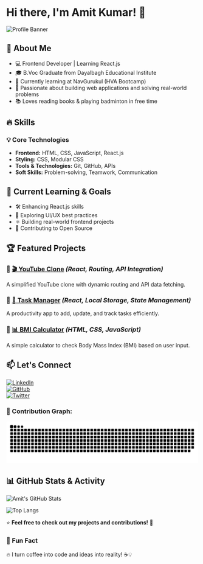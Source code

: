 # Hi there, I'm Amit Kumar! 👋

![Profile Banner](https://source.unsplash.com/1600x400/?technology,developer)

## 🚀 About Me
- 💻 Frontend Developer | Learning React.js
- 🎓 B.Voc Graduate from Dayalbagh Educational Institute
- 🏫 Currently learning at NavGurukul (HVA Bootcamp)
- 🎯 Passionate about building web applications and solving real-world problems
- 📚 Loves reading books & playing badminton in free time

## 🔥 Skills
### 💡 Core Technologies
- **Frontend:** HTML, CSS, JavaScript, React.js
- **Styling:** CSS, Modular CSS
- **Tools & Technologies:** Git, GitHub, APIs
- **Soft Skills:** Problem-solving, Teamwork, Communication

## 🌱 Current Learning & Goals
- 🛠 Enhancing React.js skills
- 🎨 Exploring UI/UX best practices
- ⚛️ Building real-world frontend projects
- 🚀 Contributing to Open Source

## 🏆 Featured Projects
### 🔹 [🎬 YouTube Clone](#) *(React, Routing, API Integration)*
A simplified YouTube clone with dynamic routing and API data fetching.

### 🔹 [📝 Task Manager](#) *(React, Local Storage, State Management)*
A productivity app to add, update, and track tasks efficiently.

### 🔹 [📊 BMI Calculator](#) *(HTML, CSS, JavaScript)*
A simple calculator to check Body Mass Index (BMI) based on user input.

## 📫 Let's Connect
[![LinkedIn](https://img.shields.io/badge/LinkedIn-blue?style=for-the-badge&logo=linkedin)](https://www.linkedin.com/in/amit-kumar790894/)  
[![GitHub](https://img.shields.io/badge/GitHub-black?style=for-the-badge&logo=github)](https://github.com/Amit-2002)  
[![Twitter](https://img.shields.io/badge/Twitter-blue?style=for-the-badge&logo=twitter)](https://twitter.com/AMIT_SINGH6398)  

<h3 align="left">🐍 Contribution Graph:</h3>
<picture>
  <source media="(prefers-color-scheme: dark)" srcset="https://raw.githubusercontent.com/platane/snk/output/github-contribution-grid-snake-dark.svg" />
  <source media="(prefers-color-scheme: light)" srcset="https://raw.githubusercontent.com/platane/snk/output/github-contribution-grid-snake.svg" />
  <img alt="GitHub contribution grid snake animation" src="https://raw.githubusercontent.com/platane/snk/output/github-contribution-grid-snake.svg" />
</picture>

## 📊 GitHub Stats & Activity
![Amit's GitHub Stats](https://github-readme-stats.vercel.app/api?username=amitkumar&show_icons=true&theme=radical)

![Top Langs](https://github-readme-stats.vercel.app/api/top-langs/?username=amitkumar&layout=compact&theme=radical)

⭐ **Feel free to check out my projects and contributions!** 🚀

### 🎯 Fun Fact
🔥 I turn coffee into code and ideas into reality! ☕💡
